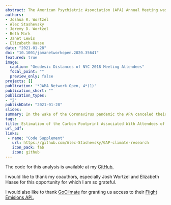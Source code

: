 ```yaml
---
abstract: The American Psychiatric Association (APA) Annual Meeting was one of many events to be made virtual during the COVID-19 global shutdown. Reduced air travel significantly improved global air and water quality during this time.^[1,2] We sought to estimate the carbon footprint of the past two APA meetings as a proxy for the carbon emissions avoided by holding the 2020 APA Annual Meeting virtually. Using this data we assess how the location of APA meetings impacts this carbon footprint and develop conservative estimates of CO2*e* emissions from each attendee's travel in 2018 and 2019 to create counterfactual scenarios to quantify theoretical carbon footprints had the meetings been held in the locations of the past 40 APA meetings instead. Using the attendees’ cities of origin and a geo-location application programming interface paired with a global airport database, we identified likely transport modes and routes each attendee would use to travel to and from the meetings then applied an emissions function to the ground and air legs. The carbon footprint of the New York City 2018 and San Francisco 2019 meetings were 19,819 (1.19 per Capita) metric tons CO2*e* and 21,456 (1.61 per Capita) metric tons CO2*e*, respectively. This means the carbon footprint of each conference was equivalent to burning about 500 acres of dense forest or 22 million pounds of coal. Counterfactual scenarios at previous locations in the Western US and Hawai'i increased the total carbon footprint by 60% - 164% compared to meetings held in the Northeastern US. These findings were further confirmed by an unconstrained geometric minimization algorithm that sampled 100,000 random coordinates across the globe. This study shows that the CO2*e* emissions of the APA Annual Meetings are significant and that optimizing conference location or intermittently making the conference virtual can dramatically lower this carbon footprint.
authors:
- Joshua R. Wortzel
- Alec Stashevsky
- Jeremy D. Wortzel
- Beth Mark
- Janet Lewis
- Elizabeth Haase
date: "2021-01-28"
doi: "10.1001/jamanetworkopen.2020.35641"
featured: true
image:
  caption: "Geodesic Distances of NYC 2018 Meeting Attendees"
  focal_point: ""
  preview_only: false
projects: []
publication: '*JAMA Network Open, 4*(1)'
publication_short: ""
publication_types:
- "2"
publishDate: "2021-01-28"
slides: 
summary: In the wake of the Coronavirus pandemic the APA canceled their 2020 Annual Meeting. We sought to estimate the avoided carbon emissions from holding the conference virtually and explore the impact of strategic planning.
tags:
title: Estimation of the Carbon Footprint Associated With Attendees of the American Psychiatric Association Annual Meeting
url_pdf:
links:
 - name: "Code Supplement"
   url: https://github.com/Alec-Stashevsky/GAP-climate-research
   icon_pack: fab
   icon: github
---
```


The code for this analysis is available at my [GitHub.](https://github.com/Alec-Stashevsky/GAP-climate-research)

I would like to thank my coauthors, especially Josh Wortzel and Elizabeth Haase for this opportunity for which I am so grateful. 

I would also like to thank [GoClimate](https://www.goclimate.com/) for granting us access to their [Flight Emisions API.](https://api.goclimate.com/docs)